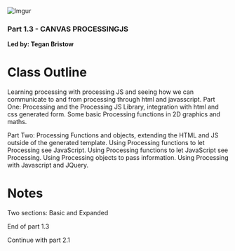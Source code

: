 ![Imgur](http://i.imgur.com/VIKVCOf.png)

### Part 1.3 - CANVAS PROCESSINGJS
**Led by: Tegan Bristow**  

Class Outline
=============

Learning processing with processing JS and seeing how we can communicate to and from processing through html and javasscript.
Part One: Processing and the Processing JS Library, integration with html and css generated form.
          Some basic Processing functions in 2D graphics and maths.
          
Part Two: Processing Functions and objects, extending the HTML and JS outside of the generated template.
          Using Processing functions to let Processing see JavaScript.
          Using Processing functions to let JavaScript see Processing.
          Using Processing objects to pass information.
          Using Processing with Javascript and JQuery.

Notes
=====

Two sections: Basic and Expanded

End of part 1.3

Continue with part 2.1
